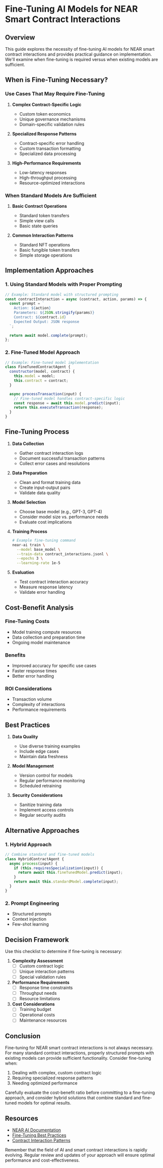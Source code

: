 # Fine-Tuning AI Models for NEAR Smart Contract Interactions

## Overview
This guide explores the necessity of fine-tuning AI models for NEAR smart contract interactions and provides practical guidance on implementation. We'll examine when fine-tuning is required versus when existing models are sufficient.

## When is Fine-Tuning Necessary?

### Use Cases That May Require Fine-Tuning

1. **Complex Contract-Specific Logic**
   - Custom token economics
   - Unique governance mechanisms
   - Domain-specific validation rules

2. **Specialized Response Patterns**
   - Contract-specific error handling
   - Custom transaction formatting
   - Specialized data processing

3. **High-Performance Requirements**
   - Low-latency responses
   - High-throughput processing
   - Resource-optimized interactions

### When Standard Models Are Sufficient

1. **Basic Contract Operations**
   - Standard token transfers
   - Simple view calls
   - Basic state queries

2. **Common Interaction Patterns**
   - Standard NFT operations
   - Basic fungible token transfers
   - Simple storage operations

## Implementation Approaches

### 1. Using Standard Models with Proper Prompting

```javascript
// Example: Standard model with structured prompting
const contractInteraction = async (contract, action, params) => {
  const prompt = `
    Action: ${action}
    Parameters: ${JSON.stringify(params)}
    Contract: ${contract.id}
    Expected Output: JSON response
  `;
  
  return await model.complete(prompt);
};
```

### 2. Fine-Tuned Model Approach

```javascript
// Example: Fine-tuned model implementation
class FineTunedContractAgent {
  constructor(model, contract) {
    this.model = model;
    this.contract = contract;
  }

  async processTransaction(input) {
    // Fine-tuned model handles contract-specific logic
    const response = await this.model.predict(input);
    return this.executeTransaction(response);
  }
}
```

## Fine-Tuning Process

1. **Data Collection**
   - Gather contract interaction logs
   - Document successful transaction patterns
   - Collect error cases and resolutions

2. **Data Preparation**
   - Clean and format training data
   - Create input-output pairs
   - Validate data quality

3. **Model Selection**
   - Choose base model (e.g., GPT-3, GPT-4)
   - Consider model size vs. performance needs
   - Evaluate cost implications

4. **Training Process**
   ```bash
   # Example fine-tuning command
   near-ai train \
     --model base_model \
     --train-data contract_interactions.jsonl \
     --epochs 3 \
     --learning-rate 1e-5
   ```

5. **Evaluation**
   - Test contract interaction accuracy
   - Measure response latency
   - Validate error handling

## Cost-Benefit Analysis

### Fine-Tuning Costs
- Model training compute resources
- Data collection and preparation time
- Ongoing model maintenance

### Benefits
- Improved accuracy for specific use cases
- Faster response times
- Better error handling

### ROI Considerations
- Transaction volume
- Complexity of interactions
- Performance requirements

## Best Practices

1. **Data Quality**
   - Use diverse training examples
   - Include edge cases
   - Maintain data freshness

2. **Model Management**
   - Version control for models
   - Regular performance monitoring
   - Scheduled retraining

3. **Security Considerations**
   - Sanitize training data
   - Implement access controls
   - Regular security audits

## Alternative Approaches

### 1. Hybrid Approach
```javascript
// Combine standard and fine-tuned models
class HybridContractAgent {
  async process(input) {
    if (this.requiresSpecialization(input)) {
      return await this.fineTunedModel.predict(input);
    }
    return await this.standardModel.complete(input);
  }
}
```

### 2. Prompt Engineering
- Structured prompts
- Context injection
- Few-shot learning

## Decision Framework

Use this checklist to determine if fine-tuning is necessary:

1. **Complexity Assessment**
   - [ ] Custom contract logic
   - [ ] Unique interaction patterns
   - [ ] Special validation rules

2. **Performance Requirements**
   - [ ] Response time constraints
   - [ ] Throughput needs
   - [ ] Resource limitations

3. **Cost Considerations**
   - [ ] Training budget
   - [ ] Operational costs
   - [ ] Maintenance resources

## Conclusion

Fine-tuning for NEAR smart contract interactions is not always necessary. For many standard contract interactions, properly structured prompts with existing models can provide sufficient functionality. Consider fine-tuning when:

1. Dealing with complex, custom contract logic
2. Requiring specialized response patterns
3. Needing optimized performance

Carefully evaluate the cost-benefit ratio before committing to a fine-tuning approach, and consider hybrid solutions that combine standard and fine-tuned models for optimal results.

## Resources

- [NEAR AI Documentation](https://docs.near.org/ai)
- [Fine-Tuning Best Practices](https://example.com/fine-tuning)
- [Contract Interaction Patterns](https://example.com/patterns)

Remember that the field of AI and smart contract interactions is rapidly evolving. Regular review and updates of your approach will ensure optimal performance and cost-effectiveness.